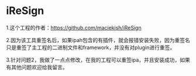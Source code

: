 iReSign
=======
1.这个工程的作者：https://github.com/maciekish/iReSign


2.因为该工具重签名后，如果ipah包含的有插件，就会报错安装失败，因为重签名只是重签了主工程的二进制文件和framework，并没有对plugin进行重签。



3.针对问题2，我做了一点点修改，在我的工程可以重签ipa，并且安装成功，如果有其他问题欢迎给我留言。

